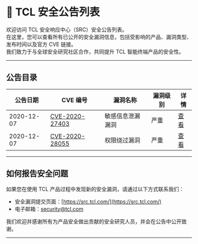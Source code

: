 # 📢 TCL 安全公告列表

欢迎访问 TCL 安全响应中心（SRC）安全公告列表。  
在这里，您可以查看所有已公开的安全漏洞信息，包括受影响的产品、漏洞类型、发布时间以及官方 CVE 链接。  
我们致力于与全球安全研究社区合作，共同提升 TCL 智能终端产品的安全性。  

---

## 公告目录

| 公告日期   | CVE 编号 | 漏洞名称 | 漏洞级别 | 详情 | 
|------------|----------|----------|----------|----------|
| 2020-12-07 | [CVE-2020-27403](https://cve.mitre.org/cgi-bin/cvename.cgi?name=CVE-2020-27403) | 敏感信息泄漏漏洞 | 严重 | [查看](CN/CVE-2020-27403.md) |
| 2020-12-07 | [CVE-2020-28055](https://cve.mitre.org/cgi-bin/cvename.cgi?name=CVE-2020-28055) | 权限绕过漏洞 | 严重 | [查看](CN/CVE-2020-28055.md) | 

---

## 如何报告安全问题

如果您在使用 TCL 产品过程中发现新的安全漏洞，请通过以下方式联系我们：  
- 安全漏洞提交页面：[https://src.tcl.com/](https://src.tcl.com/)  
- 电子邮箱：security@tcl.com  

我们欢迎并感谢所有为产品安全做出贡献的安全研究人员，并会在公告中公开致谢。

---
